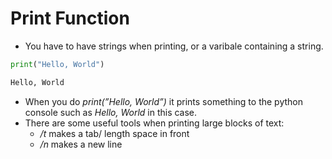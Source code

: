 # Print Function

- You have to have strings when printing, or a varibale containing a string.

```python
print("Hello, World")
```

```python
Hello, World
```

- When you do *print(”Hello, World”)* it prints something to the python console such as *Hello, World* in this case.
- There are some useful tools when printing large blocks of text:
    - */t* makes a tab/ length space in front
    - */n* makes a new line